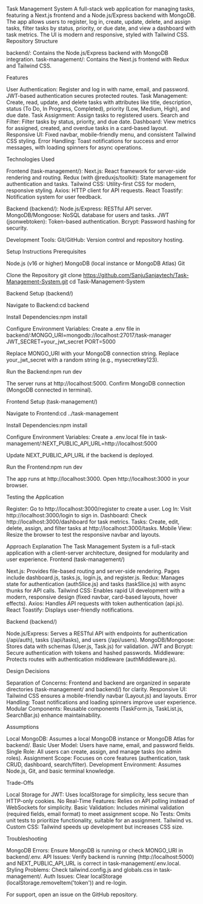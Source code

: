 Task Management System
A full-stack web application for managing tasks, featuring a Next.js frontend and a Node.js/Express backend with MongoDB. The app allows users to register, log in, create, update, delete, and assign tasks, filter tasks by status, priority, or due date, and view a dashboard with task metrics. The UI is modern and responsive, styled with Tailwind CSS.
Repository Structure

backend/: Contains the Node.js/Express backend with MongoDB integration.
task-management/: Contains the Next.js frontend with Redux and Tailwind CSS.

Features

User Authentication: Register and log in with name, email, and password. JWT-based authentication secures protected routes.
Task Management: Create, read, update, and delete tasks with attributes like title, description, status (To Do, In Progress, Completed), priority (Low, Medium, High), and due date.
Task Assignment: Assign tasks to registered users.
Search and Filter: Filter tasks by status, priority, and due date.
Dashboard: View metrics for assigned, created, and overdue tasks in a card-based layout.
Responsive UI: Fixed navbar, mobile-friendly menu, and consistent Tailwind CSS styling.
Error Handling: Toast notifications for success and error messages, with loading spinners for async operations.

Technologies Used

Frontend (task-management/):
Next.js: React framework for server-side rendering and routing.
Redux (with @reduxjs/toolkit): State management for authentication and tasks.
Tailwind CSS: Utility-first CSS for modern, responsive styling.
Axios: HTTP client for API requests.
React Toastify: Notification system for user feedback.


Backend (backend/):
Node.js/Express: RESTful API server.
MongoDB/Mongoose: NoSQL database for users and tasks.
JWT (jsonwebtoken): Token-based authentication.
Bcrypt: Password hashing for security.


Development Tools:
Git/GitHub: Version control and repository hosting.


Setup Instructions
Prerequisites

Node.js (v16 or higher)
MongoDB (local instance or MongoDB Atlas)
Git

Clone the Repository
git clone https://github.com/SanjuSanjaytech/Task-Management-System.git
cd Task-Management-System

Backend Setup (backend/)

Navigate to Backend:cd backend


Install Dependencies:npm install


Configure Environment Variables:
Create a .env file in backend/:MONGO_URI=mongodb://localhost:27017/task-manager
JWT_SECRET=your_jwt_secret
PORT=5000


Replace MONGO_URI with your MongoDB connection string.
Replace your_jwt_secret with a random string (e.g., mysecretkey123).


Run the Backend:npm run dev


The server runs at http://localhost:5000.
Confirm MongoDB connection (MongoDB connected in terminal).



Frontend Setup (task-management/)

Navigate to Frontend:cd ../task-management


Install Dependencies:npm install


Configure Environment Variables:
Create a .env.local file in task-management/:NEXT_PUBLIC_API_URL=http://localhost:5000


Update NEXT_PUBLIC_API_URL if the backend is deployed.


Run the Frontend:npm run dev


The app runs at http://localhost:3000.
Open http://localhost:3000 in your browser.



Testing the Application

Register: Go to http://localhost:3000/register to create a user.
Log In: Visit http://localhost:3000/login to sign in.
Dashboard: Check http://localhost:3000/dashboard for task metrics.
Tasks: Create, edit, delete, assign, and filter tasks at http://localhost:3000/tasks.
Mobile View: Resize the browser to test the responsive navbar and layouts.



Approach Explanation
The Task Management System is a full-stack application with a client-server architecture, designed for modularity and user experience.
Frontend (task-management/)

Next.js: Provides file-based routing and server-side rendering. Pages include dashboard.js, tasks.js, login.js, and register.js.
Redux: Manages state for authentication (authSlice.js) and tasks (taskSlice.js) with async thunks for API calls.
Tailwind CSS: Enables rapid UI development with a modern, responsive design (fixed navbar, card-based layouts, hover effects).
Axios: Handles API requests with token authentication (api.js).
React Toastify: Displays user-friendly notifications.

Backend (backend/)

Node.js/Express: Serves a RESTful API with endpoints for authentication (/api/auth), tasks (/api/tasks), and users (/api/users).
MongoDB/Mongoose: Stores data with schemas (User.js, Task.js) for validation.
JWT and Bcrypt: Secure authentication with tokens and hashed passwords.
Middleware: Protects routes with authentication middleware (authMiddleware.js).

Design Decisions

Separation of Concerns: Frontend and backend are organized in separate directories (task-management/ and backend/) for clarity.
Responsive UI: Tailwind CSS ensures a mobile-friendly navbar (Layout.js) and layouts.
Error Handling: Toast notifications and loading spinners improve user experience.
Modular Components: Reusable components (TaskForm.js, TaskList.js, SearchBar.js) enhance maintainability.

Assumptions

Local MongoDB: Assumes a local MongoDB instance or MongoDB Atlas for backend/.
Basic User Model: Users have name, email, and password fields.
Single Role: All users can create, assign, and manage tasks (no admin roles).
Assignment Scope: Focuses on core features (authentication, task CRUD, dashboard, search/filter).
Development Environment: Assumes Node.js, Git, and basic terminal knowledge.

Trade-Offs

Local Storage for JWT: Uses localStorage for simplicity, less secure than HTTP-only cookies.
No Real-Time Features: Relies on API polling instead of WebSockets for simplicity.
Basic Validation: Includes minimal validation (required fields, email format) to meet assignment scope.
No Tests: Omits unit tests to prioritize functionality, suitable for an assignment.
Tailwind vs. Custom CSS: Tailwind speeds up development but increases CSS size.


Troubleshooting

MongoDB Errors: Ensure MongoDB is running or check MONGO_URI in backend/.env.
API Issues: Verify backend is running (http://localhost:5000) and NEXT_PUBLIC_API_URL is correct in task-management/.env.local.
Styling Problems: Check tailwind.config.js and globals.css in task-management/.
Auth Issues: Clear localStorage (localStorage.removeItem('token')) and re-login.

For support, open an issue on the GitHub repository.
